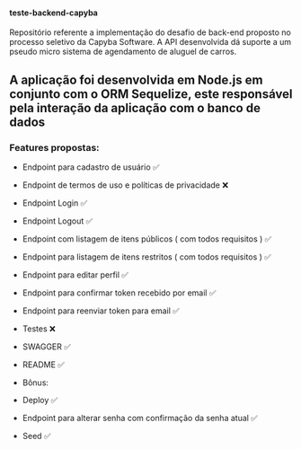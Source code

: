 #### teste-backend-capyba

Repositório referente a implementação do desafio de back-end proposto no processo seletivo da Capyba Software.
A API desenvolvida dá suporte a um pseudo micro sistema de agendamento de aluguel de carros.

## A aplicação foi desenvolvida em Node.js em conjunto com o ORM Sequelize, este responsável pela interação da aplicação com o banco de dados

### Features propostas:

- Endpoint para cadastro de usuário :white_check_mark:
- Endpoint de termos de uso e políticas de privacidade :x:
- Endpoint Login :white_check_mark:
- Endpoint Logout :white_check_mark:
- Endpoint com listagem de itens públicos ( com todos requisitos ) :white_check_mark:
- Endpoint para listagem de itens restritos ( com todos requisitos ) :white_check_mark:
- Endpoint para editar perfil :white_check_mark:
- Endpoint para confirmar token recebido por email :white_check_mark:
- Endpoint para reenviar token para email :white_check_mark:
- Testes :x:
- SWAGGER :white_check_mark:
- README :white_check_mark:

- Bônus:

- Deploy :white_check_mark:
- Endpoint para alterar senha com confirmação da senha atual :white_check_mark:
- Seed :white_check_mark:
